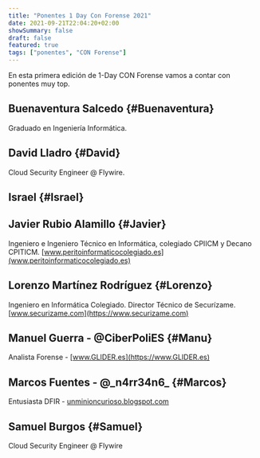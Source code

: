 ```yaml
---
title: "Ponentes 1 Day Con Forense 2021"
date: 2021-09-21T22:04:20+02:00
showSummary: false
draft: false
featured: true
tags: ["ponentes", "CON Forense"]
---
```


En esta primera edición de 1-Day CON Forense vamos a contar con ponentes muy top.

## Buenaventura Salcedo {#Buenaventura}

Graduado en Ingeniería Informática.

## David Lladro {#David}

Cloud Security Engineer @ Flywire.

## Israel {#Israel}

## Javier Rubio Alamillo {#Javier}

Ingeniero e Ingeniero Técnico en Informática, colegiado CPIICM y Decano CPITICM.
[www.peritoinformaticocolegiado.es](www.peritoinformaticocolegiado.es)

## Lorenzo Martínez Rodríguez {#Lorenzo}

Ingeniero en Informática Colegiado. Director Técnico de Securízame.
[www.securizame.com](https://www.securizame.com)

## Manuel Guerra - @CiberPoliES {#Manu}

Analista Forense - [www.GLIDER.es](https://www.GLIDER.es)

## Marcos Fuentes - @\_n4rr34n6\_ {#Marcos}

Entusiasta DFIR - [unminioncurioso.blogspot.com](https://unminioncurioso.blogspot.com)

## Samuel Burgos {#Samuel}

Cloud Security Engineer @ Flywire
